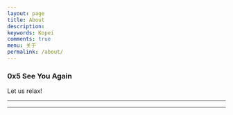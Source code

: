 ```yaml
---
layout: page
title: About
description:
keywords: Kopei
comments: true
menu: 关于
permalink: /about/
---
```


### 0x5 See You Again

Let us relax!

---


---

<audio  autoplay="autoplay">
  <source src="http://p0iombi30.bkt.clouddn.com/48+-+%E5%8F%8D%E9%AB%98%E6%BD%AE.flac" type="audio/flac" />
Your browser does not support the audio element.
</audio>
